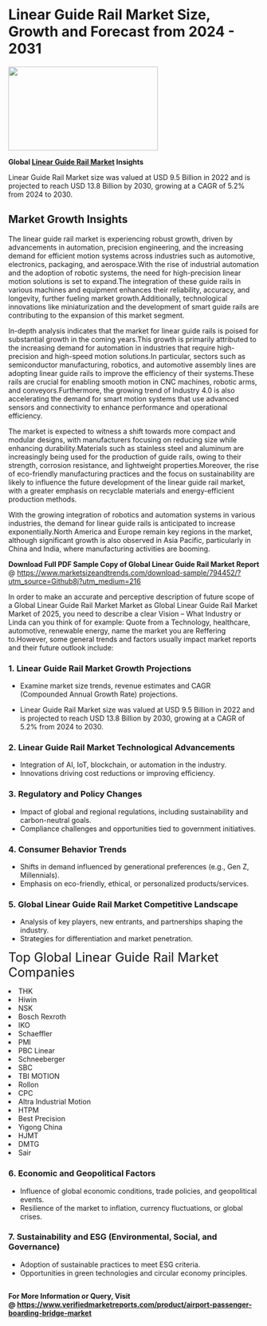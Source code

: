 <H1>Linear Guide Rail Market Size, Growth and Forecast from 2024 - 2031</H1><img class="aligncenter size-medium wp-image-584254" src="https://thirdeyenews.in/wp-content/uploads/2024/09/Global-Market-Research-300x168.jpeg" alt="" width="300" height="168" /><p><strong>Global&nbsp;<a href="https://www.marketsizeandtrends.com/download-sample/794452/?utm_source=Github8j?utm_medium=216">Linear Guide Rail Market</a> Insights</strong></p><p>Linear Guide Rail Market size was valued at USD 9.5 Billion in 2022 and is projected to reach USD 13.8 Billion by 2030, growing at a CAGR of 5.2% from 2024 to 2030.</p><p><h2>Market Growth Insights</h2> <p>The linear guide rail market is experiencing robust growth, driven by advancements in automation, precision engineering, and the increasing demand for efficient motion systems across industries such as automotive, electronics, packaging, and aerospace.With the rise of industrial automation and the adoption of robotic systems, the need for high-precision linear motion solutions is set to expand.The integration of these guide rails in various machines and equipment enhances their reliability, accuracy, and longevity, further fueling market growth.Additionally, technological innovations like miniaturization and the development of smart guide rails are contributing to the expansion of this market segment.</p> <p>In-depth analysis indicates that the market for linear guide rails is poised for substantial growth in the coming years.This growth is primarily attributed to the increasing demand for automation in industries that require high-precision and high-speed motion solutions.In particular, sectors such as semiconductor manufacturing, robotics, and automotive assembly lines are adopting linear guide rails to improve the efficiency of their systems.These rails are crucial for enabling smooth motion in CNC machines, robotic arms, and conveyors.Furthermore, the growing trend of Industry 4.0 is also accelerating the demand for smart motion systems that use advanced sensors and connectivity to enhance performance and operational efficiency.</p> <p>The market is expected to witness a shift towards more compact and modular designs, with manufacturers focusing on reducing size while enhancing durability.Materials such as stainless steel and aluminum are increasingly being used for the production of guide rails, owing to their strength, corrosion resistance, and lightweight properties.Moreover, the rise of eco-friendly manufacturing practices and the focus on sustainability are likely to influence the future development of the linear guide rail market, with a greater emphasis on recyclable materials and energy-efficient production methods.</p> <p>With the growing integration of robotics and automation systems in various industries, the demand for linear guide rails is anticipated to increase exponentially.North America and Europe remain key regions in the market, although significant growth is also observed in Asia Pacific, particularly in China and India, where manufacturing activities are booming.</p> <p><span class=""><strong>Download Full PDF Sample Copy of Global Linear Guide Rail Market Report</strong> @ <a href="https://www.marketsizeandtrends.com/download-sample/794452/?utm_source=Github8j?utm_medium=216" target="_blank">https://www.marketsizeandtrends.com/download-sample/794452/?utm_source=Github8j?utm_medium=216</a></span></p><p>In order to make an accurate and perceptive description of future scope of a Global&nbsp;Linear Guide Rail Market Market as Global&nbsp;Linear Guide Rail Market Market of 2025, you need to describe a clear Vision &ndash; What Industry or Linda can you think of for example: Quote from a Technology, healthcare, automotive, renewable energy, name the market you are Reffering to.However, some general trends and factors usually impact market reports and their future outlook include:</p><h3>1.&nbsp;<strong>Linear Guide Rail Market Growth Projections</strong></h3><ul><li>Examine market size trends, revenue estimates and CAGR (Compounded Annual Growth Rate) projections.</li><li><p>Linear Guide Rail Market size was valued at USD 9.5 Billion in 2022 and is projected to reach USD 13.8 Billion by 2030, growing at a CAGR of 5.2% from 2024 to 2030.</p></li></ul><h3>2.&nbsp;<strong>Linear Guide Rail Market Technological Advancements</strong></h3><ul><li>Integration of AI, IoT, blockchain, or automation in the industry.</li><li>Innovations driving cost reductions or improving efficiency.</li></ul><h3>3.&nbsp;<strong>Regulatory and Policy Changes</strong></h3><ul><li>Impact of global and regional regulations, including sustainability and carbon-neutral goals.</li><li>Compliance challenges and opportunities tied to government initiatives.</li></ul><h3>4.&nbsp;<strong>Consumer Behavior Trends</strong></h3><ul><li>Shifts in demand influenced by generational preferences (e.g., Gen Z, Millennials).</li><li>Emphasis on eco-friendly, ethical, or personalized products/services.</li></ul><h3>5.&nbsp;<strong>Global Linear Guide Rail Market Competitive Landscape</strong></h3><ul><li>Analysis of key players, new entrants, and partnerships shaping the industry.</li><li>Strategies for differentiation and market penetration.</li></ul><p data-pm-slice="1 1 []"><span style="color: inherit; font-family: inherit; font-size: 25px;">Top Global Linear Guide Rail Market Companies</span></p><div class="" data-test-id=""><p><li>THK</li><li> Hiwin</li><li> NSK</li><li> Bosch Rexroth</li><li> IKO</li><li> Schaeffler</li><li> PMI</li><li> PBC Linear</li><li> Schneeberger</li><li> SBC</li><li> TBI MOTION</li><li> Rollon</li><li> CPC</li><li> Altra Industrial Motion</li><li> HTPM</li><li> Best Precision</li><li> Yigong China</li><li> HJMT</li><li> DMTG</li><li> Sair</li></p></div><h3>6.&nbsp;<strong>Economic and Geopolitical Factors</strong></h3><ul><li>Influence of global economic conditions, trade policies, and geopolitical events.</li><li>Resilience of the market to inflation, currency fluctuations, or global crises.</li></ul><h3>7.&nbsp;<strong>Sustainability and ESG (Environmental, Social, and Governance)</strong></h3><ul><li>Adoption of sustainable practices to meet ESG criteria.</li><li>Opportunities in green technologies and circular economy principles.</li></ul><h2><strong style="font-size: 14px;">For More Information or Query, Visit @&nbsp;</strong><a style="background-color: #ffffff; font-size: 14px;" href="https://www.marketsizeandtrends.com/report/linear-guide-rail-market/" target="_blank">https://www.verifiedmarketreports.com/product/airport-passenger-boarding-bridge-market</a></h2>